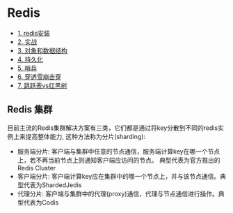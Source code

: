# Redis

- [1. redis安装](1_redis安装.md)
- [2. 实战](2_实战.md)
- [3. 对象和数据结构](3_对象和数据结构.md)
- [4. 持久化](4_持久化.md)
- [5. 哨兵](5_哨兵.md)
- [6. 穿透雪崩击穿](6_穿透雪崩击穿.md)
- [7. 跳跃表vs红黑树](7_跳跃表vs红黑树.md)

## Redis 集群

目前主流的Redis集群解决方案有三类，它们都是通过将key分散到不同的redis实例上来提高整体能力, 这种方法称为分片(sharding):

- 服务端分片: 客户端与集群中任意的节点通信，服务端计算key在哪一个节点上，若不再当前节点上则通知客户端应访问的节点。 典型代表为官方推出的
Redis Cluster
- 客户端分片: 客户端计算key应在集群中的哪一个节点上，并与该节点通信。典型代表为ShardedJedis
- 代理分片: 客户端与集群中的代理(proxy)通信，代理与节点通信进行操作。典型代表为Codis